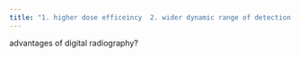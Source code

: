 ```yaml
---
title: "1. higher dose efficeincy  2. wider dynamic range of detection (better contrast resolution)"
---
```

advantages of digital radiography?

